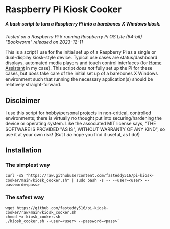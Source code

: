 # Raspberry Pi Kiosk Cooker
##### A bash script to turn a Raspberry Pi into a barebones X Windows kiosk.  

_Tested on a Raspberry Pi 5 running Raspberry Pi OS Lite (64-bit) "Bookworm" released on 2023-12-11_

This is a script I use for the initial set up of a Raspberry Pi as a single or dual-display kiosk-style device.  Typical use cases are status/dashboard displays, automated media players and touch control interfaces (for [Home Assistant](https://www.home-assistant.io/) in my case).  This script _does not_ fully set up the Pi for these cases, but  _does_ take care of the initial set up of a barebones X Windows environment such that running the necessary application(s) should be relatively straight-forward.

## Disclaimer
I use this script for hobby/personal projects in non-critical, controlled environments; there is virtually no thought put into securing/hardening the device or operating system.  Like the associated MIT license says, "THE SOFTWARE IS PROVIDED "AS IS", WITHOUT WARRANTY OF ANY KIND", so use it at your own risk! (But I *do* hope you find it useful, as I do!)

## Installation
### The simplest way
`curl -sS "https://raw.githubusercontent.com/fasteddy516/pi-kiosk-cooker/main/kiosk_cooker.sh" | sudo bash -s -- --user=<user> --password=<pass>`

### The safest way
```
wget https://github.com/fasteddy516/pi-kiosk-cooker/raw/main/kiosk_cooker.sh
chmod +x kiosk_cooker.sh
./kiosk_cooker.sh --user=<user> --password=<pass>`
```
